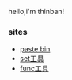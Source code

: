 hello,i'm thinban!
### sites
- [paste bin](https://paste.c-net.org/)
- [set工具](https://thinban.github.io/set)
- [func工具](https://thinban.github.io/func)